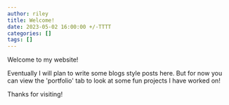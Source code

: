 ```yaml
---
author: riley
title: Welcome!
date: 2023-05-02 16:00:00 +/-TTTT
categories: []
tags: []
---
```

Welcome to my website!

Eventually I will plan to write some blogs style posts here. But for now you can view the 'portfolio' tab to look at some fun projects I have worked on!

Thanks for visiting!
